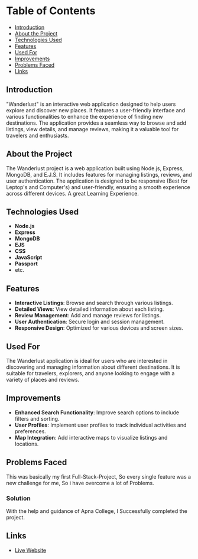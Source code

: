 # Table of Contents

- [Introduction](#introduction)
- [About the Project](#about-the-project)
- [Technologies Used](#technologies-used)
- [Features](#features)
- [Used For](#used-for)
- [Improvements](#improvements)
- [Problems Faced](#problems-faced)
- [Links](#links)

## Introduction

"Wanderlust" is an interactive web application designed to help users explore and discover new places. It features a user-friendly interface and various functionalities to enhance the experience of finding new destinations. The application provides a seamless way to browse and add listings, view details, and manage reviews, making it a valuable tool for travelers and enthusiasts.

## About the Project

The Wanderlust project is a web application built using Node.js, Express, MongoDB, and E.J.S. It includes features for managing listings, reviews, and user authentication. The application is designed to be responsive (Best for Leptop's and Computer's) and user-friendly, ensuring a smooth experience across different devices. A great Learning Experience.

## Technologies Used

- **Node.js**
- **Express**
- **MongoDB**
- **EJS**
- **CSS**
- **JavaScript**
- **Passport**
- etc.

## Features

- **Interactive Listings**: Browse and search through various listings.
- **Detailed Views**: View detailed information about each listing.
- **Review Management**: Add and manage reviews for listings.
- **User Authentication**: Secure login and session management.
- **Responsive Design**: Optimized for various devices and screen sizes.

## Used For

The Wanderlust application is ideal for users who are interested in discovering and managing information about different destinations. It is suitable for travelers, explorers, and anyone looking to engage with a variety of places and reviews.

## Improvements

- **Enhanced Search Functionality**: Improve search options to include filters and sorting.
- **User Profiles**: Implement user profiles to track individual activities and preferences.
- **Map Integration**: Add interactive maps to visualize listings and locations.

## Problems Faced

This was basically my first Full-Stack-Project, So every single feature was a new challenge for me, So i have overcome a lot of Problems.

### Solution

With the help and guidance of Apna College, I Successfully completed the project.

## Links

- [Live Website](https://wanderlust-17.onrender.com/)
